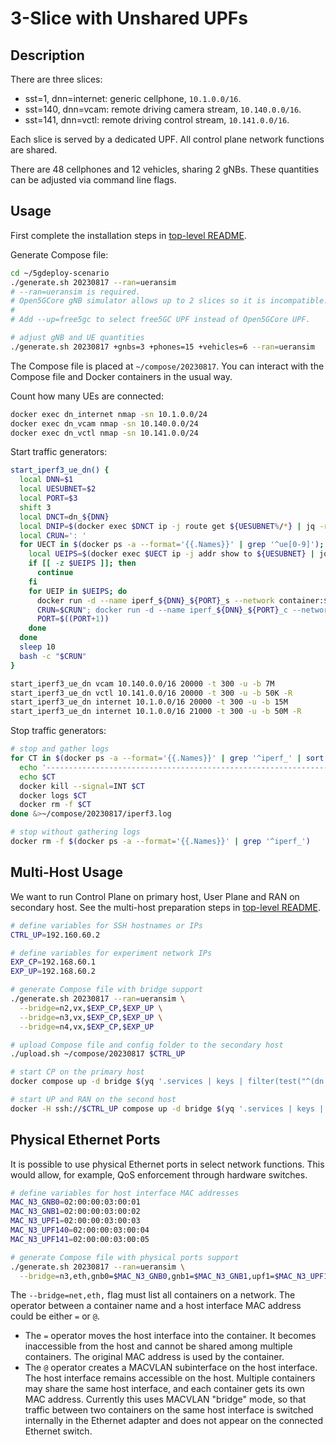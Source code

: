 # 3-Slice with Unshared UPFs

## Description

There are three slices:

* sst=1, dnn=internet: generic cellphone, `10.1.0.0/16`.
* sst=140, dnn=vcam: remote driving camera stream, `10.140.0.0/16`.
* sst=141, dnn=vctl: remote driving control stream, `10.141.0.0/16`.

Each slice is served by a dedicated UPF.
All control plane network functions are shared.

There are 48 cellphones and 12 vehicles, sharing 2 gNBs.
These quantities can be adjusted via command line flags.

## Usage

First complete the installation steps in [top-level README](../README.md).

Generate Compose file:

```bash
cd ~/5gdeploy-scenario
./generate.sh 20230817 --ran=ueransim
# --ran=ueransim is required.
# Open5GCore gNB simulator allows up to 2 slices so it is incompatible.
#
# Add --up=free5gc to select free5GC UPF instead of Open5GCore UPF.

# adjust gNB and UE quantities
./generate.sh 20230817 +gnbs=3 +phones=15 +vehicles=6 --ran=ueransim
```

The Compose file is placed at `~/compose/20230817`.
You can interact with the Compose file and Docker containers in the usual way.

Count how many UEs are connected:

```bash
docker exec dn_internet nmap -sn 10.1.0.0/24
docker exec dn_vcam nmap -sn 10.140.0.0/24
docker exec dn_vctl nmap -sn 10.141.0.0/24
```

Start traffic generators:

```bash
start_iperf3_ue_dn() {
  local DNN=$1
  local UESUBNET=$2
  local PORT=$3
  shift 3
  local DNCT=dn_${DNN}
  local DNIP=$(docker exec $DNCT ip -j route get ${UESUBNET%/*} | jq -r '.[0].prefsrc')
  local CRUN=': '
  for UECT in $(docker ps -a --format='{{.Names}}' | grep '^ue[0-9]'); do
    local UEIPS=$(docker exec $UECT ip -j addr show to ${UESUBNET} | jq -r '.[].addr_info[].local')
    if [[ -z $UEIPS ]]; then
      continue
    fi
    for UEIP in $UEIPS; do
      docker run -d --name iperf_${DNN}_${PORT}_s --network container:$DNCT networkstatic/iperf3 --forceflush -B $DNIP -p $PORT -s
      CRUN=$CRUN"; docker run -d --name iperf_${DNN}_${PORT}_c --network container:$UECT networkstatic/iperf3 --forceflush -B $UEIP -p $PORT --cport $PORT -c $DNIP $*"
      PORT=$((PORT+1))
    done
  done
  sleep 10
  bash -c "$CRUN"
}

start_iperf3_ue_dn vcam 10.140.0.0/16 20000 -t 300 -u -b 7M
start_iperf3_ue_dn vctl 10.141.0.0/16 20000 -t 300 -u -b 50K -R
start_iperf3_ue_dn internet 10.1.0.0/16 20000 -t 300 -u -b 15M
start_iperf3_ue_dn internet 10.1.0.0/16 21000 -t 300 -u -b 50M -R
```

Stop traffic generators:

```bash
# stop and gather logs
for CT in $(docker ps -a --format='{{.Names}}' | grep '^iperf_' | sort -V); do
  echo '----------------------------------------------------------------'
  echo $CT
  docker kill --signal=INT $CT
  docker logs $CT
  docker rm -f $CT
done &>~/compose/20230817/iperf3.log

# stop without gathering logs
docker rm -f $(docker ps -a --format='{{.Names}}' | grep '^iperf_')
```

## Multi-Host Usage

We want to run Control Plane on primary host, User Plane and RAN on secondary host.
See the multi-host preparation steps in [top-level README](../README.md).

```bash
# define variables for SSH hostnames or IPs
CTRL_UP=192.160.60.2

# define variables for experiment network IPs
EXP_CP=192.168.60.1
EXP_UP=192.168.60.2

# generate Compose file with bridge support
./generate.sh 20230817 --ran=ueransim \
  --bridge=n2,vx,$EXP_CP,$EXP_UP \
  --bridge=n3,vx,$EXP_CP,$EXP_UP \
  --bridge=n4,vx,$EXP_CP,$EXP_UP

# upload Compose file and config folder to the secondary host
./upload.sh ~/compose/20230817 $CTRL_UP

# start CP on the primary host
docker compose up -d bridge $(yq '.services | keys | filter(test("^(dn|upf|gnb|ue)[_0-9]") | not) | .[]' compose.yml)

# start UP and RAN on the second host
docker -H ssh://$CTRL_UP compose up -d bridge $(yq '.services | keys | filter(test("^(dn|upf|gnb|ue)[_0-9]")) | .[]' compose.yml)
```

## Physical Ethernet Ports

It is possible to use physical Ethernet ports in select network functions.
This would allow, for example, QoS enforcement through hardware switches.

```bash
# define variables for host interface MAC addresses
MAC_N3_GNB0=02:00:00:03:00:01
MAC_N3_GNB1=02:00:00:03:00:02
MAC_N3_UPF1=02:00:00:03:00:03
MAC_N3_UPF140=02:00:00:03:00:04
MAC_N3_UPF141=02:00:00:03:00:05

# generate Compose file with physical ports support
./generate.sh 20230817 --ran=ueransim \
  --bridge=n3,eth,gnb0=$MAC_N3_GNB0,gnb1=$MAC_N3_GNB1,upf1=$MAC_N3_UPF1,upf140=$MAC_N3_UPF140,upf141=$MAC_N3_UPF141
```

The `--bridge=net,eth,` flag must list all containers on a network.
The operator between a container name and a host interface MAC address could be either `=` or `@`.

* The `=` operator moves the host interface into the container.
  It becomes inaccessible from the host and cannot be shared among multiple containers.
  The original MAC address is used by the container.
* The `@` operator creates a MACVLAN subinterface on the host interface.
  The host interface remains accessible on the host.
  Multiple containers may share the same host interface, and each container gets its own MAC address.
  Currently this uses MACVLAN "bridge" mode, so that traffic between two containers on the same host interface is switched internally in the Ethernet adapter and does not appear on the connected Ethernet switch.
